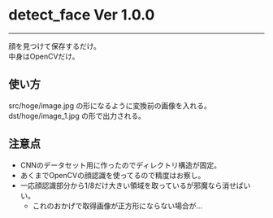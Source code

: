 detect_face Ver 1.0.0
=========
---------
顔を見つけて保存するだけ。  
中身はOpenCVだけ。  

使い方
---------
src/hoge/image.jpg の形になるように変換前の画像を入れる。  
dst/hoge/image_1.jpg の形で出力される。  

注意点
---------
* CNNのデータセット用に作ったのでディレクトリ構造が固定。
* あくまでOpenCVの顔認識を使ってるので精度はお察し。
* 一応顔認識部分から1/8だけ大きい領域を取っているが邪魔なら消せばいい。
  + これのおかげで取得画像が正方形にならない場合が…
